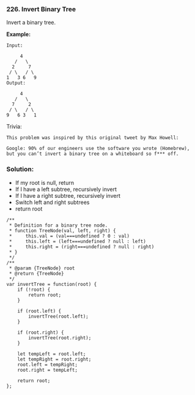 ### 226. Invert Binary Tree

Invert a binary tree.

**Example:**
```
Input:

     4
   /   \
  2     7
 / \   / \
1   3 6   9
Output:

     4
   /   \
  7     2
 / \   / \
9   6 3   1
```

Trivia:
```
This problem was inspired by this original tweet by Max Howell:

Google: 90% of our engineers use the software you wrote (Homebrew), but you can’t invert a binary tree on a whiteboard so f*** off.
```

### Solution:
- If my root is null, return
- If I have a left subtree, recursively invert
- If I have a right subtree, recursively invert
- Switch left and right subtrees
- return root

```
/**
 * Definition for a binary tree node.
 * function TreeNode(val, left, right) {
 *     this.val = (val===undefined ? 0 : val)
 *     this.left = (left===undefined ? null : left)
 *     this.right = (right===undefined ? null : right)
 * }
 */
/**
 * @param {TreeNode} root
 * @return {TreeNode}
 */
var invertTree = function(root) {
    if (!root) {
        return root;
    }
    
    if (root.left) {
        invertTree(root.left);
    }
    
    if (root.right) {
        invertTree(root.right);
    }
    
    let tempLeft = root.left;
    let tempRight = root.right;
    root.left = tempRight;
    root.right = tempLeft;    
    
    return root;
};
```
